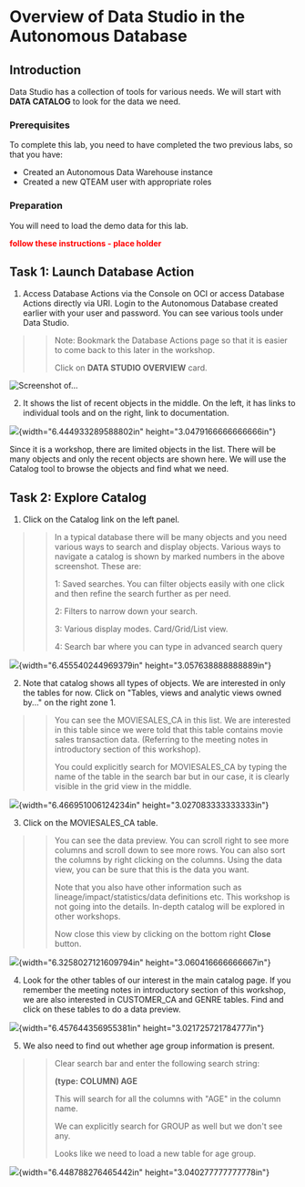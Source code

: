 # Overview of Data Studio in the Autonomous Database


## Introduction

Data Studio has a collection of tools for various needs. We will start
with **DATA CATALOG** to look for the data we need.

### Prerequisites

To complete this lab, you need to have completed the two previous labs, so that you have:

- Created an Autonomous Data Warehouse instance
- Created a new QTEAM user with appropriate roles

### Preparation

You will need to load the demo data for this lab.

<span style="color:red">**follow these instructions - place holder**</span>

## Task 1:  Launch Database Action


1.  Access Database Actions via the Console on OCI or access Database Actions directly via URI. 
    Login to the Autonomous Database created earlier with your user and
    password. You can see various tools under Data Studio.

>> Note: Bookmark the Database Actions page so that it is easier to come
>> back to this later in the workshop.
>>
>> Click on **DATA STUDIO OVERVIEW** card.

![Screenshot of...](/images/image1.png)

2.  It shows the list of recent objects in the middle. On the left, it
    has links to individual tools and on the right, link to
    documentation.

![](media/image2.png){width="6.444933289588802in"
height="3.0479166666666666in"}

Since it is a workshop, there are limited objects in the list. There
will be many objects and only the recent objects are shown here. We will
use the Catalog tool to browse the objects and find what we need.

## Task 2:  Explore Catalog

1.  Click on the Catalog link on the left panel.

>> In a typical database there will be many objects and you need various
>> ways to search and display objects. Various ways to navigate a catalog
>> is shown by marked numbers in the above screenshot. These are:
>>
>> 1: Saved searches. You can filter objects easily with one click and
>> then refine the search further as per need.
>>
>> 2: Filters to narrow down your search.
>>
>> 3: Various display modes. Card/Grid/List view.
>>
>> 4: Search bar where you can type in advanced search query

![](media/image3.png){width="6.455540244969379in"
height="3.057638888888889in"}

2.  Note that catalog shows all types of objects. We are interested in
    only the tables for now. Click on "Tables, views and analytic views
    owned by..." on the right zone 1.

>> You can see the MOVIESALES_CA in this list. We are interested in this
>> table since we were told that this table contains movie sales
>> transaction data. (Referring to the meeting notes in introductory
>> section of this workshop).
>>
>> You could explicitly search for MOVIESALES_CA by typing the name of
>> the table in the search bar but in our case, it is clearly visible in
>> the grid view in the middle.

![](media/image4.png){width="6.466951006124234in"
height="3.027083333333333in"}

3.  Click on the MOVIESALES_CA table.

>> You can see the data preview. You can scroll right to see more columns
>> and scroll down to see more rows. You can also sort the columns by
>> right clicking on the columns. Using the data view, you can be sure
>> that this is the data you want.
>>
>> Note that you also have other information such as
>> lineage/impact/statistics/data definitions etc. This workshop is not
>> going into the details. In-depth catalog will be explored in other
>> workshops.
>>
>> Now close this view by clicking on the bottom right **Close** button.

![](media/image5.png){width="6.3258027121609794in"
height="3.060416666666667in"}

4.  Look for the other tables of our interest in the main catalog page.
    If you remember the meeting notes in introductory section of this
    workshop, we are also interested in CUSTOMER_CA and GENRE tables.
    Find and click on these tables to do a data preview.

![](media/image6.png){width="6.457644356955381in"
height="3.021725721784777in"}

5.  We also need to find out whether age group information is present.

>> Clear search bar and enter the following search string:
>>
>> **(type: COLUMN) AGE**
>>
>> This will search for all the columns with "AGE" in the column name.
>>
>> We can explicitly search for GROUP as well but we don't see any.
>>
>> Looks like we need to load a new table for age group.

![](media/image7.png){width="6.448788276465442in"
height="3.040277777777778in"}